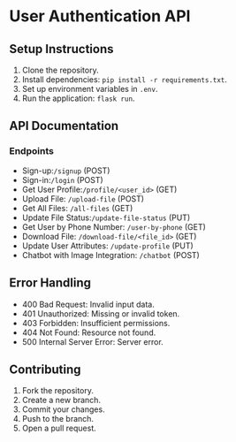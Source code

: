 # 
# User Authentication API

## Setup Instructions
1. Clone the repository.
2. Install dependencies: `pip install -r requirements.txt`.
3. Set up environment variables in `.env`.
4. Run the application: `flask run`.

## API Documentation
### Endpoints
- Sign-up:`/signup` (POST)
- Sign-in:`/login` (POST)
- Get User Profile:`/profile/<user_id>` (GET)
- Upload File: `/upload-file` (POST)
- Get All Files: `/all-files` (GET)
- Update File Status:`/update-file-status` (PUT)
- Get User by Phone Number: `/user-by-phone` (GET)
- Download File: `/download-file/<file_id>` (GET)
- Update User Attributes: `/update-profile` (PUT)
- Chatbot with Image Integration: `/chatbot` (POST)

## Error Handling
- 400 Bad Request: Invalid input data.
- 401 Unauthorized: Missing or invalid token.
- 403 Forbidden: Insufficient permissions.
- 404 Not Found: Resource not found.
- 500 Internal Server Error: Server error.

## Contributing
1. Fork the repository.
2. Create a new branch.
3. Commit your changes.
4. Push to the branch.
5. Open a pull request.

